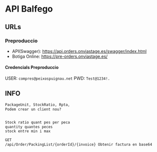 # API Balfego

## URLs

### Preproduccio

- API(Swagger): <https://api.orders.onviastage.es/swagger/index.html>
- Botiga Online: <https://pre-orders.onviastage.es/>

#### Credencials Preproduccio

USER: `compres@peixospuignau.net`
PWD: `Test@1234!.`

## INFO

```txt
PackageUnit, StockRatio, Rpta,
Podem crear un client nou?


Stock ratio quant pes per peca
quantity quantes peces
stock entre min i max

GET
/api/Order/PackingList/{orderId}/{invoice} Obtenir factura en base64
```
